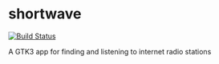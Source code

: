 # shortwave

[![Build Status](https://travis-ci.org/UnitedRPMs/shortwave.svg?branch=master)](https://travis-ci.org/UnitedRPMs/shortwave)

A GTK3 app for finding and listening to internet radio stations
